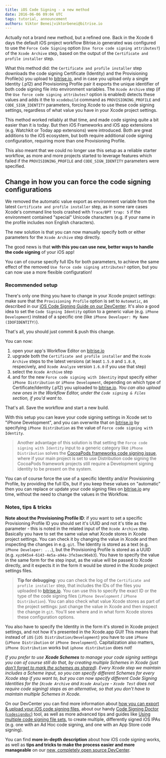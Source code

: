 ```yaml
---
title: iOS Code Signing - a new method
date: 2016-06-06 09:04 UTC
tags: tutorial, announcement
authors: Viktor Benei|viktorbenei@bitrise.io
---
```


Actually not a brand new method, but a refined one. Back in the Xcode 6 days
the default iOS project workflow Bitrise.io generated was configured to use
the `Force Code Signing` option (`Use force code signing attributes?`) of the `Xcode Archive` step,
based on the output of the `Certificate and profile installer` step.

What this method did: the `Certificate and profile installer` step downloads the
code signing Certificate (Identity) and the Provisioning Profile(s) you upload
to [bitrise.io](https://www.bitrise.io/), and in case you upload only a single
Identity (.p12) and Provisioning Profile pair it exports the unique identifier
of both code signing file into environment variables. The `Xcode Archive` step
(if the `Use force code signing attributes?` option is enabled) detects these
values and adds it the to `xcodebuild` command as `PROVISIONING_PROFILE`
and `CODE_SIGN_IDENTITY` parameters, forcing Xcode to use these code signing
settings, regardless of what value you have in your Xcode project settings.

This method worked reliably at that time, and made code signing quite a bit easier
than it is today.
But then iOS Frameworks and iOS app extensions (e.g. Watchkit or Today app extensions)
were introduced. Both are great additions to the iOS ecosystem, but both require
additional code signing configuration, requiring more than one Provisioning Profile.

This also meant that we could no longer use this setup as a reliable starter workflow,
as more and more projects started to leverage features which failed if
the `PROVISIONING_PROFILE` and `CODE_SIGN_IDENTITY` parameters were specified.


## Change in how you can force the code signing configurations

We removed the automatic value export as environment variable from the
latest `Certificate and profile installer` step, as in some rare cases
Xcode's command line tools crashed with `Trace/BPT trap: 5` if the
environment contained "special" Unicode characters (e.g. if your
name in the profile includes non English characters).

The new solution is that you can now manually specify both or either
parameters for the `Xcode Archive` step directly.

The good news is that **with this you can use new, better ways to handle
the code signing** of your iOS app!

You can of course specify full IDs for both parameters, to achieve the
same effect of the removed `Use force code signing attributes?` option,
but you can now use a more flexible configuration!


### Recommended setup

There's only one thing you have to change in your Xcode project settings:
make sure that the `Provisioning Profile` option is set to `Automatic`,
as described in our [iOS Code Signing Guide on our DevCenter](http://devcenter.bitrise.io/docs/provprofile-cert-export#section-the-recommended-way-use-the-automatic-option).
It's also a good idea to set the `Code Signing Identity` option
to a generic value (e.g. `iPhone Development`) instead of a specific one (like `iPhone Developer: My Name (IDOFIDENTITY)`).

That's all, you should just commit & push this change.

You can now:

1. open your app's Workflow Editor on [bitrise.io](https://www.bitrise.io/)
2. upgrade both the `Certificate and profile installer` and the `Xcode Archive` steps to the latest
   versions (at least `1.5.0` and `1.8.0`, respecively, and `Xcode Analyze` version `1.6.0` if you use that step)
3. select the `Xcode Archive` step
4. and for the new `Force code signing with Identity` input specify either `iPhone Distribution` or `iPhone Development`, depending on
   which type of Certificate/Identity (.p12) you uploaded to [bitrise.io](https://www.bitrise.io/).
   *You can also upload new ones in the Workflow Editor, under the `Code signing & Files` section, if you'd want to.*

That's all. Save the workflow and start a new build.

With this setup you can leave your code signing settings in Xcode set to "iPhone Development",
and you can overwrite that on [bitrise.io](https://www.bitrise.io/) by specifying `iPhone Distribution`
as the value of `Force code signing with Identity`.

> Another advantage of this solution is that setting the `Force code signing with Identity`
> input to a generic category like `iPhone Distribution` solves the
> [CocoaPods frameworks code signing issue](http://devcenter.bitrise.io/v1.0/docs/cocoapods-frameworks-signing-issue),
> where if your main project is set to use Distribution code signing
> the CocoaPods framework projects still require a Development
> signing identity to be present on the system.

You can of course force the use of a specific Identity and/or Provisioning Profile, by
providing the full IDs, but if you keep these values on "automatic" then you can
replace or update your code signing files on [bitrise.io](https://www.bitrise.io/)
any time, without the need to change the values in the Workflow.

### Notes, tips & tricks

**Note about the Provisioning Profile ID**: if you want to set a specific Provisioning Profile ID
you should set it's UUID and not it's title as the parameter - this is noted in the related
input of the `Xcode Archive` step. Basically you have to set the same value what Xcode stores
in Xcode project settings. You can check it by changing the value in Xcode and then
inspecting the changes in e.g. `git`. The Identity is stored as a text (e.g. `iPhone Developer: ...`),
but the Provisioning Profile is stored as a UUID (e.g. `xyz045x4-6143-4e5a-a94a-3fe3aec96eb3`).
You have to specify the value in the same form for the step input, as the value will be passed
to Xcode directly, and it expects it in the form it would be stored in the Xcode project settings files.

> **Tip for debugging**: you can check the log of the `Certificate and profile installer` step,
> that includes the IDs of the files you uploaded to [bitrise.io](https://www.bitrise.io/).
> You can use this to specify the exact ID or the type of the code signing files (`iPhone Development` / `iPhone Distribution`).
> You can also check what value Xcode stores as part of the project settings:
> just change the value in Xcode and then inspect the change in `git`. You'll see
> where and in what form Xcode stores these configuration options.

You also have to specify the Identity in the form it's stored in Xcode project
settings, and not how it's presented in the Xcode.app GUI! This means that
instead of `iOS` (`iOS Distribution/Development`) you have to use `iPhone`
(`iPhone Distribution` or `iPhone Development`). Capitalization also matters,
`iPhone Distribution` works but `iphone distribution` does not!

_If you prefer to use **Xcode Schemes** to manage your code signing settings
you can of course still do that, by creating multiple Schemes in Xcode (just [don't forget to
mark the schemes as shared](http://devcenter.bitrise.io/docs/scheme-cannot-be-found)).
Every Xcode step we maintain includes a Scheme input, so you can specify different Schemes
for every Xcode step if you want to, but you can now specify different Code Signing Identities
for the (`Xcode Archive` and `Xcode Analyze` - `Xcode Test` does not require code signing) steps
as an alternative, so that you don't have to maintain multiple Schemes in Xcode._

On our DevCenter you can find more information about
[how you can export & upload your iOS code signing files](http://devcenter.bitrise.io/docs/provprofile-cert-export),
about our handy [Code Signing Doctor (`codesigndoc`)](https://github.com/bitrise-tools/codesigndoc) tool,
as well as more advanced tips and guides like [Using multiple code signing file sets](http://devcenter.bitrise.io/docs/upload-use-more-than-one-certificate-using-generic-file-storage),
to create multiple, differently signed iOS IPAs (e.g. one with an Ad Hoc code signing,
and one with an App Store code signing).

You can find **more in-depth description** about how iOS code signing works,
as well as **tips and tricks to make the process easier and more manageable**
on our [new, completely open source DevCenter](https://bitrise-io.github.io/devcenter/ios/code-signing/).
